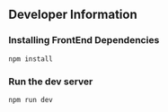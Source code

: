 ## Developer Information

### Installing FrontEnd Dependencies

```
npm install

```
### Run the dev server

```
npm run dev

```
